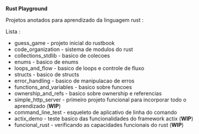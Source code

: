 **Rust Playground**

Projetos anotados para aprendizado da linguagem rust :

Lista :

- guess_game - projeto inicial do rustbook
- code_organization - sistema de modulos do rust
- collections_stdlib - basico de colecoes
- enums - basico de enums
- loops_and_flow - basico de loops e controle de fluxo
- structs - basico de structs
- error_handling - basico de manipulacao de erros
- functions_and_variables - basico sobre funcoes
- ownership_and_refs - basico sobre ownership e referencias
- simple_http_server - primeiro projeto funcional para incorporar todo o aprendizado (**WIP**)
- command_line_test - esqueleto de aplicativo de linha do comando
- actix_demo - teste basico das funcionalidades do framework actix (**WIP**)
- funcional_rust - verificando as capacidades funcionais do rust (**WIP**)

